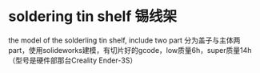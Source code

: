 # soldering tin shelf 锡线架
 the model of the solderling tin shelf, include two part
分为盖子与主体两part，使用solideworks建模，有切片好的gcode，low质量6h，super质量14h（型号是硬件部那台Creality Ender-3S）